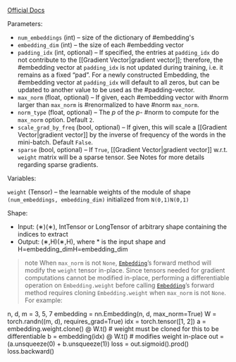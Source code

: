 [Official Docs](https://pytorch.org/docs/stable/generated/torch.nn.Embedding.html)

Parameters:

- `num_embeddings` (int) – size of the dictionary of #embedding's
- `embedding_dim` (int) – the size of each #embedding vector
- `padding_idx` (int, optional) – If specified, the entries at `padding_idx` do not contribute to the [[Gradient Vector|gradient vector]]; therefore, the #embedding vector at `padding_idx` is not updated during training, i.e. it remains as a fixed “pad”. For a newly constructed Embedding, the #embedding vector at `padding_idx` will default to all zeros, but can be updated to another value to be used as the #padding-vector.
- `max_norm` (float, optional) – If given, each #embedding vector with #norm larger than `max_norm` is #renormalized to have #norm `max_norm`.
- `norm_type` (float, optional) – The $p$ of the $p$- #norm to compute for the `max_norm` option. Default `2`.
- `scale_grad_by_freq` (bool, optional) – If given, this will scale a [[Gradient Vector|gradient vector]]  by the inverse of frequency of the words in the mini-batch. Default `False`.
- `sparse` (bool, optional) – If `True`, [[Gradient Vector|gradient vector]] w.r.t. `weight` matrix will be a sparse tensor. See Notes for more details regarding sparse gradients.

Variables:

`weight` (Tensor) – the learnable weights of the module of shape `(num_embeddings, embedding_dim)` initialized from `N(0,1)N(0,1)`

Shape:

- Input: (∗)(∗), IntTensor or LongTensor of arbitrary shape containing the indices to extract
- Output: (∗,H)(∗,H), where \* is the input shape and H=embedding_dimH=embedding_dim

> note
>When `max_norm` is not `None`, [`Embedding`](https://pytorch.org/docs/stable/generated/torch.nn.Embedding.html#torch.nn.Embedding "torch.nn.Embedding")’s forward method will modify the `weight` tensor in-place. Since tensors needed for gradient computations cannot be modified in-place, performing a differentiable operation on `Embedding.weight` before calling [`Embedding`](https://pytorch.org/docs/stable/generated/torch.nn.Embedding.html#torch.nn.Embedding "torch.nn.Embedding")’s forward method requires cloning `Embedding.weight` when `max_norm` is not `None`. For example:

n, d, m = 3, 5, 7
embedding = nn.Embedding(n, d, max_norm=True)
W = torch.randn((m, d), requires_grad=True)
idx = torch.tensor([1, 2])
a = embedding.weight.clone() @ W.t()  # weight must be cloned for this to be differentiable
b = embedding(idx) @ W.t()  # modifies weight in-place
out = (a.unsqueeze(0) + b.unsqueeze(1))
loss = out.sigmoid().prod()
loss.backward()